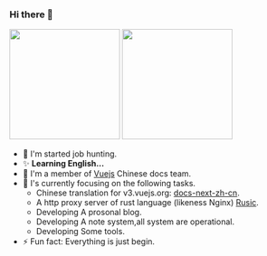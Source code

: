 ### Hi there 👋

<p >
  <img src="https://github-readme-stats.vercel.app/api?username=veaba" height="195">
  <img src="https://github-readme-stats.vercel.app/api/top-langs/?username=veaba&layout=compact" height="195">
</p>

- 🤔 I'm started job hunting.
- ✨ **Learning English...**
- 🔭 I'm a member of [Vuejs](https://github.com/vuejs) Chinese docs team.
- 🌱 I's currently focusing on the following tasks.
  - Chinese translation for v3.vuejs.org: [docs-next-zh-cn](https://github.com/vuejs/docs-next-zh-cn/).
  - A http proxy server of rust language (likeness Nginx) [Rusic](https://github.com/veaba/rustic).
  - Developing A prosonal blog.
  - Developing A note system,all system are operational.
  - Developing Some tools.
- ⚡ Fun fact: Everything is just begin.
<!--
**veaba/veaba** is a ✨ _special_ ✨ repository because its `README.md` (this file) appears on your GitHub profile.

Here are some ideas to get you started:

- 🔭 I’m currently working on ...
- 🌱 I’m currently learning ...
- 👯 I’m looking to collaborate on ...
- 🤔 I’m looking for help with ...
- 💬 Ask me about ...
- 📫 How to reach me: ...
- 😄 Pronouns: ...
- ⚡ Fun fact: ...
-->
